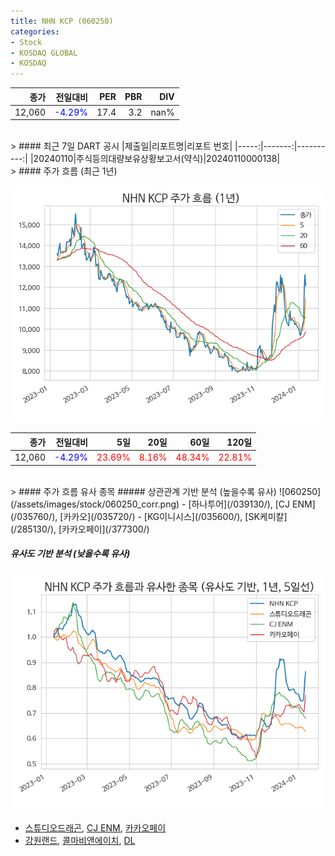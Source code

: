 ```yaml
---
title: NHN KCP (060250)
categories:
- Stock
- KOSDAQ GLOBAL
- KOSDAQ
---
```


|종가|전일대비|PER|PBR|DIV|
|---:|-------:|--:|--:|--:|
|12,060|<span style="color: blue">-4.29%</span>|17.4|3.2|nan%|

<!-- more -->

<br>
> #### 최근 7일 DART 공시
|제출일|리포트명|리포트 번호|
|-----:|-------:|----------:|
|20240110|주식등의대량보유상황보고서(약식)|20240110000138|

<br>
> #### 주가 흐름 (최근 1년)

![060250](/assets/images/stock/060250.png)

|종가|전일대비|5일|20일|60일|120일|
|---:|-------:|--:|---:|---:|----:|
|12,060|<span style="color: blue">-4.29%</span>|<span style="color: red">23.69%</span>|<span style="color: red">8.16%</span>|<span style="color: red">48.34%</span>|<span style="color: red">22.81%</span>|

<br>
> #### 주가 흐름 유사 종목
##### 상관관계 기반 분석 (높을수록 유사)
![060250](/assets/images/stock/060250_corr.png)
- [하나투어](/039130/), [CJ ENM](/035760/), [카카오](/035720/)
- [KG이니시스](/035600/), [SK케미칼](/285130/), [카카오페이](/377300/)

##### 유사도 기반 분석 (낮을수록 유사)	
![060250](/assets/images/stock/060250_sim.png)
- [스튜디오드래곤](/253450/), [CJ ENM](/035760/), [카카오페이](/377300/)
- [강원랜드](/035250/), [콜마비앤에이치](/200130/), [DL](/000210/)